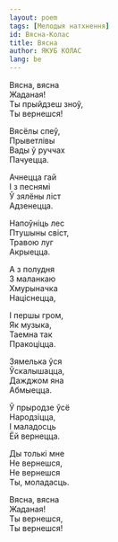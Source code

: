 ```yaml
---
layout: poem
tags: [Мелодыя натхнення]
id: Вясна-Колас
title: Вясна
author: ЯКУБ КОЛАС
lang: be
---
```



Вясна, вясна  
Жаданая!  
Ты прыйдзеш зноў,  
Ты вернешся!

Вясёлы спеў,  
Прыветлівы  
Вады ў руччах  
Пачуецца.

Ачнецца гай  
I з песнямі  
Ў зялёны ліст  
Адзенецца.

Напоўніць лес  
Птушыны свіст,  
Травою луг  
Акрыецца.

А з полудня  
3 маланкаю  
Хмурыначка  
Націснецца,

I першы гром,  
Як музыка,  
Таемна так  
Пракоціцца.

Зямелька ўся  
Ўскалышацца,  
Дажджом яна  
Абмыецца.

Ў прыродзе ўсё  
Народзіцца,  
I маладосць  
Ёй вернецца.

Ды толькі мне  
He вернешся,  
He вернешся  
Ты, моладасць.

Вясна, вясна  
Жаданая!  
Ты вернешся,  
Ты вернешся!